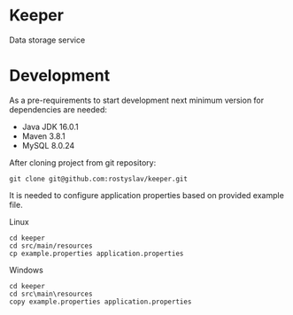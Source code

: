 # Keeper
Data storage service

# Development

As a pre-requirements to start development next minimum version for dependencies are needed:
  - Java JDK 16.0.1
  - Maven 3.8.1
  - MySQL 8.0.24

After cloning project from git repository:

```
git clone git@github.com:rostyslav/keeper.git
```

It is needed to configure application properties based on provided example file.

Linux
```
cd keeper
cd src/main/resources
cp example.properties application.properties
```

Windows
```
cd keeper
cd src\main\resources
copy example.properties application.properties
```
